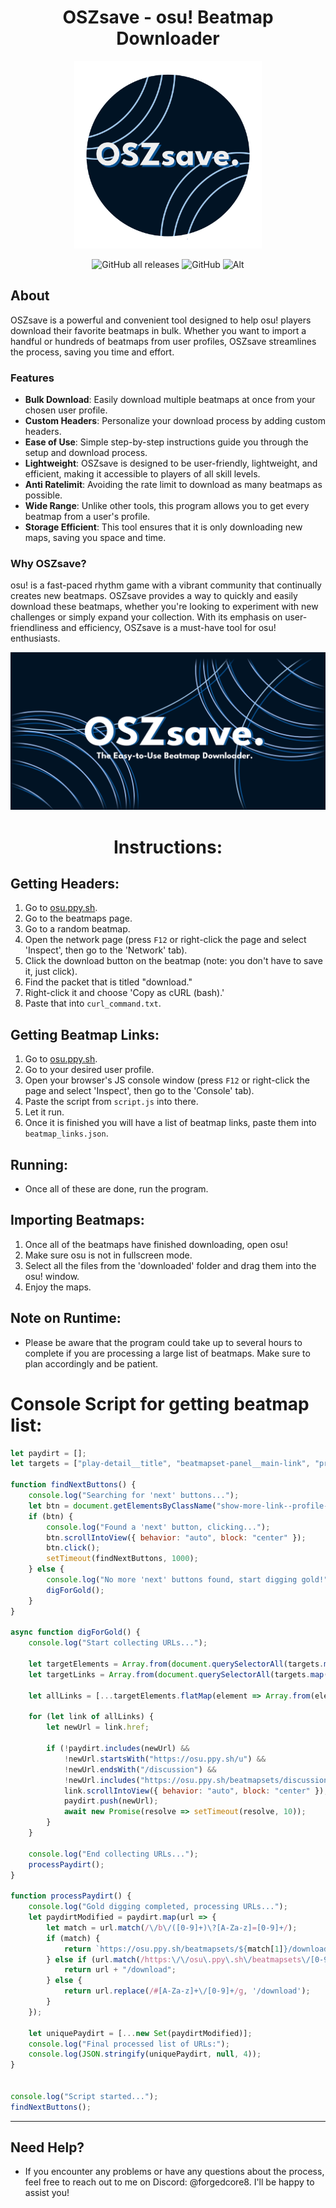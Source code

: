 <div align=center>
    
# OSZsave - osu! Beatmap Downloader
    
<img src="readme/oszsave.png"
           alt="OSZsave logo"
             style="height: 300px; width: auto;" />

![GitHub all releases](https://img.shields.io/github/downloads/ForgedCore8/OSZsave/total) ![GitHub](https://img.shields.io/github/license/ForgedCore8/OSZsave)
![Alt](https://repobeats.axiom.co/api/embed/1da7c935726e07d16ffc00d3ab4287d8afa5f817.svg "Repobeats analytics image")
</div>
   
## About

OSZsave is a powerful and convenient tool designed to help osu! players download their favorite beatmaps in bulk. Whether you want to import a handful or hundreds of beatmaps from user profiles, OSZsave streamlines the process, saving you time and effort.

### Features
- **Bulk Download**: Easily download multiple beatmaps at once from your chosen user profile.
- **Custom Headers**: Personalize your download process by adding custom headers.
- **Ease of Use**: Simple step-by-step instructions guide you through the setup and download process.
- **Lightweight**: OSZsave is designed to be user-friendly, lightweight, and efficient, making it accessible to players of all skill levels.
- **Anti Ratelimit**: Avoiding the rate limit to download as many beatmaps as possible.
- **Wide Range**: Unlike other tools, this program allows you to get every beatmap from a user's profile.
- **Storage Efficient**: This tool ensures that it is only downloading new maps, saving you space and time.

### Why OSZsave?
osu! is a fast-paced rhythm game with a vibrant community that continually creates new beatmaps. OSZsave provides a way to quickly and easily download these beatmaps, whether you're looking to experiment with new challenges or simply expand your collection. With its emphasis on user-friendliness and efficiency, OSZsave is a must-have tool for osu! enthusiasts.

<img src="readme/OSZbanner-lite.png"
           alt="OSZ Banner"/>
<div align=center>
    
# Instructions:
</div>

## Getting Headers:
1. Go to [osu.ppy.sh](https://osu.ppy.sh).
2. Go to the beatmaps page.
3. Go to a random beatmap.
4. Open the network page (press `F12` or right-click the page and select 'Inspect', then go to the 'Network' tab).
5. Click the download button on the beatmap (note: you don't have to save it, just click).
6. Find the packet that is titled "download."
7. Right-click it and choose 'Copy as cURL (bash).'
8. Paste that into `curl_command.txt`.

## Getting Beatmap Links:
1. Go to [osu.ppy.sh](https://osu.ppy.sh).
2. Go to your desired user profile.
3. Open your browser's JS console window (press `F12` or right-click the page and select 'Inspect', then go to the 'Console' tab).
4. Paste the script from `script.js` into there.
5. Let it run.
6. Once it is finished you will have a list of beatmap links, paste them into `beatmap_links.json`.

## Running:
- Once all of these are done, run the program.

## Importing Beatmaps:
1. Once all of the beatmaps have finished downloading, open osu!
2. Make sure osu is not in fullscreen mode.
3. Select all the files from the 'downloaded' folder and drag them into the osu! window.
4. Enjoy the maps.

## Note on Runtime:
- Please be aware that the program could take up to several hours to complete if you are processing a large list of beatmaps. Make sure to plan accordingly and be patient.


# Console Script for getting beatmap list:
```js
let paydirt = [];
let targets = ["play-detail__title", "beatmapset-panel__main-link", "profile-extra-entries__text", "beatmap-playcount__title"];

function findNextButtons() {
    console.log("Searching for 'next' buttons...");
    let btn = document.getElementsByClassName("show-more-link--profile-page")[0];
    if (btn) {
        console.log("Found a 'next' button, clicking...");
        btn.scrollIntoView({ behavior: "auto", block: "center" }); 
        btn.click();
        setTimeout(findNextButtons, 1000);
    } else {
        console.log("No more 'next' buttons found, start digging gold!");
        digForGold();
    }
}

async function digForGold() {
    console.log("Start collecting URLs...");

    let targetElements = Array.from(document.querySelectorAll(targets.map(target => `.${target}`).join(', ')));
    let targetLinks = Array.from(document.querySelectorAll(targets.map(target => `a.${target}`).join(', ')));

    let allLinks = [...targetElements.flatMap(element => Array.from(element.querySelectorAll('a'))), ...targetLinks];

    for (let link of allLinks) {
        let newUrl = link.href;

        if (!paydirt.includes(newUrl) && 
            !newUrl.startsWith("https://osu.ppy.sh/u") && 
            !newUrl.endsWith("/discussion") &&
            !newUrl.includes("https://osu.ppy.sh/beatmapsets/discussions/")) {
            link.scrollIntoView({ behavior: "auto", block: "center" }); 
            paydirt.push(newUrl);
            await new Promise(resolve => setTimeout(resolve, 10)); 
        }
    }

    console.log("End collecting URLs...");
    processPaydirt();
}

function processPaydirt() {
    console.log("Gold digging completed, processing URLs...");
    let paydirtModified = paydirt.map(url => {
        let match = url.match(/\/b\/([0-9]+)\?[A-Za-z]=[0-9]+/);
        if (match) {
            return `https://osu.ppy.sh/beatmapsets/${match[1]}/download`;
        } else if (url.match(/https:\/\/osu\.ppy\.sh\/beatmapsets\/[0-9]+$/)) {
            return url + "/download"; 
        } else {
            return url.replace(/#[A-Za-z]+\/[0-9]+/g, '/download');
        }
    });

    let uniquePaydirt = [...new Set(paydirtModified)]; 
    console.log("Final processed list of URLs:");
    console.log(JSON.stringify(uniquePaydirt, null, 4));
}


console.log("Script started...");
findNextButtons();
```

---

## Need Help?
- If you encounter any problems or have any questions about the process, feel free to reach out to me on Discord: @forgedcore8. I'll be happy to assist you!

